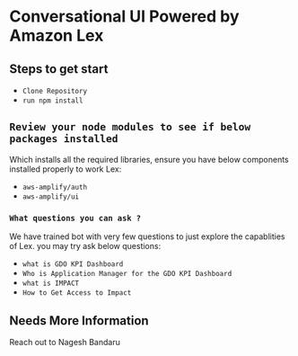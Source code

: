 # Conversational UI Powered by Amazon Lex

## Steps to get start
* `Clone Repository`
* `run npm install`

## `Review your node modules to see if below packages installed`
Which installs all the required libraries, ensure you have below components installed properly to work Lex:
* `aws-amplify/auth`
* `aws-amplify/ui`


### `What questions you can ask ?`

We have trained bot with very few questions to just explore the capablities of Lex. you may try ask below questions:

* `what is GDO KPI Dashboard`
* `Who is Application Manager for the GDO KPI Dashboard`
* `what is IMPACT`
* `How to Get Access to Impact`

## Needs More Information

Reach out to Nagesh Bandaru

